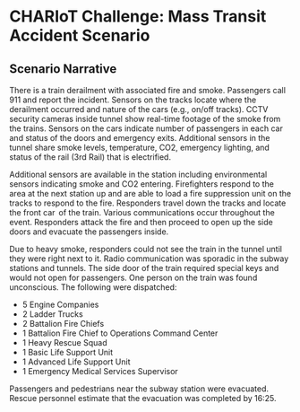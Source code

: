# CHARIoT Challenge: Mass Transit Accident Scenario

## Scenario Narrative

There is a train derailment with associated fire and smoke. Passengers call 911 and report the incident. Sensors on the tracks locate where the derailment occurred and nature of the cars (e.g., on/off tracks). CCTV security cameras inside tunnel show real-time footage of the smoke from the trains. Sensors on the cars indicate number of passengers in each car and status of the doors and emergency exits. Additional sensors in the tunnel share smoke levels, temperature, CO2, emergency lighting, and status of the rail (3rd Rail) that is electrified. 

Additional sensors are available in the station including environmental sensors indicating smoke and CO2 entering. Firefighters respond to the area at the next station up and are able to load a fire suppression unit on the tracks to respond to the fire. Responders travel down the tracks and locate the front car  of the train. Various communications occur throughout the event. Responders attack the fire and then proceed to open up the side doors and evacuate the passengers inside.  

Due to heavy smoke, responders could not see the train in the tunnel until they were right next to it. Radio communication was sporadic in the subway stations and tunnels. The side door of the train required special keys and would not open for passengers. One person on the train was found unconscious. The following were dispatched: 

* 5 Engine Companies
* 2 Ladder Trucks
* 2 Battalion Fire Chiefs
* 1 Battalion Fire Chief to Operations Command Center 
* 1 Heavy Rescue Squad
* 1 Basic Life Support Unit
* 1 Advanced Life Support Unit
* 1 Emergency Medical Services Supervisor

Passengers and pedestrians near the subway station were evacuated. Rescue personnel estimate that the evacuation was completed by 16:25.